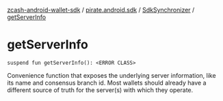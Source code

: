[zcash-android-wallet-sdk](../../index.md) / [pirate.android.sdk](../index.md) / [SdkSynchronizer](index.md) / [getServerInfo](./get-server-info.md)

# getServerInfo

`suspend fun getServerInfo(): <ERROR CLASS>`

Convenience function that exposes the underlying server information, like its name and
consensus branch id. Most wallets should already have a different source of truth for the
server(s) with which they operate.


